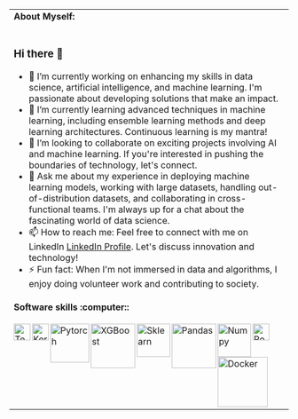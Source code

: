 

<table>
<tr>
<td>
<strong>About Myself:</strong>
<br>
<br>

### Hi there 👋
  
- 🔭 I’m currently working on enhancing my skills in data science, artificial intelligence, and machine learning. I'm passionate about developing solutions that make an impact.
- 🌱 I’m currently learning advanced techniques in machine learning, including ensemble learning methods and deep learning architectures. Continuous learning is my mantra!
- 👯 I’m looking to collaborate on exciting projects involving AI and machine learning. If you're interested in pushing the boundaries of technology, let's connect.
- 💬 Ask me about my experience in deploying machine learning models, working with large datasets, handling out-of-distribution datasets, and collaborating in cross-functional teams. I'm always up for a chat about the fascinating world of data science.
- 📫 How to reach me: Feel free to connect with me on LinkedIn [LinkedIn Profile](https://www.linkedin.com/in/mohamadjaber1/). Let's discuss innovation and technology!
- ⚡ Fun fact: When I'm not immersed in data and algorithms, I enjoy doing volunteer work and contributing to society.

</td>
</tr>
<tr>
<td>
<strong>Software skills :computer::</strong>
<br>
<br>
<img align="left" alt="Tensorflow" width="30px" src="https://upload.wikimedia.org/wikipedia/commons/2/2d/Tensorflow_logo.svg" />
<img align="left" alt="Keras" width="30px" src="https://upload.wikimedia.org/wikipedia/commons/a/ae/Keras_logo.svg" />
<img align="left" alt="Pytorch"  width="70px" hight="160px" src="https://upload.wikimedia.org/wikipedia/commons/9/96/Pytorch_logo.png" />
<img align="left" alt="XGBoost"  width="80px" src="https://upload.wikimedia.org/wikipedia/commons/6/69/XGBoost_logo.png" />
<img align="left" alt="Sklearn" width="60px"  hight="66px" src="https://upload.wikimedia.org/wikipedia/commons/thumb/0/05/Scikit_learn_logo_small.svg/640px-Scikit_learn_logo_small.svg.png" />
<img align="left" alt="Pandas" width="80px" src="https://upload.wikimedia.org/wikipedia/commons/e/ed/Pandas_logo.svg" />
<img align="left" alt="Numpy" width="60px"  src="https://github.com/numpy/numpy/blob/7e7f4adab814b223f7f917369a72757cd28b10cb/branding/icons/numpylogo.svg" />
<img align="left" alt="PostgreSQL" width="30px" src="https://upload.wikimedia.org/wikipedia/commons/2/29/Postgresql_elephant.svg" />
<img align="left" alt="Docker"  width="90px" src="https://upload.wikimedia.org/wikipedia/commons/4/4e/Docker_%28container_engine%29_logo.svg" />

</td>
</tr>
</table>
